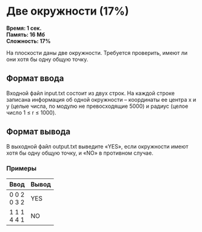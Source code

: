 <h1 class="title">Две окружности (17%)</h1>
<p><b>Время: 1 сек.<br>Память: 16 Мб<br>Сложность: 17%</b></p>
<p>На плоскости даны две окружности. Требуется проверить, имеют ли они хотя бы одну общую точку.</p>
<h2>Формат ввода</h2>
<p>Входной файл input.txt состоит из двух строк. На каждой строке записана информация об одной окружности – координаты ее центра x и y (целые числа, по модулю не превосходящие 5000) и радиус (целое число 1 ≤ r ≤ 1000).</p>
<h2>Формат вывода</h2>
<p>В выходной файл output.txt выведите «YES», если окружности имеют хотя бы одну общую точку, и «NO» в противном случае.</p>
<h3>Примеры</h3>
<table class="sample-tests">
<thead>
    <tr>
        <th>Ввод</th>
        <th>Вывод</th>
    </tr>
</thead>
<tbody>
        <tr>
            <td>0 0 2<br>
                0 3 2</td>
            <td>YES</td>
        </tr>
        <tr>
            <td>1 1 1<br>
                4 4 1</td>
            <td>NO</td>
        </tr>
    </tbody>
</table>
